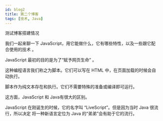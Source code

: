 ```yaml
---
id: blog2
title: 第二个博客
tags: [技术, Java]
---
```


测试博客搭建情况

<!--truncate-->

我们一起来聊一下 JavaScript，用它能做什么，它有哪些特性，以及一些跟它配合使用的技术 。

JavaScript 最初的目的是为了“赋予网页生命”  。

这种编程语言我们称之为脚本。它们可以写在 HTML 中，在页面加载的时候会自动执行。

脚本作为纯文本存在和执行。它们不需要特殊的准备或编译即可运行。  

这方面，JavaScript 和 Java有很大的区别。 



JavaScript 在刚诞生的时候，它的名字叫 “LiveScript”。但是因为当时 Java 很流行，所以决定
将一种新语言定位为 Java 的“弟弟”会有助于它的流行。